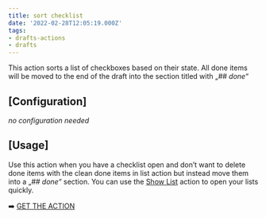 ```yaml
---
title: sort checklist
date: '2022-02-28T12:05:19.000Z'
tags:
- drafts-actions
- drafts
---
```

This action sorts a list of checkboxes based on their state. All done items will be moved to the end of the draft into the section titled with „_\## done_“

## \[Configuration\]

_no configuration needed_

## \[Usage\]

Use this action when you have a checklist open and don’t want to delete done items with the clean done items in list action but instead move them into a „_\## done_“ section. You can use the [Show List](https://flohgro.com/web/drafts-actions/show-list/) action to open your lists quickly.

➡️ [GET THE ACTION](https://directory.getdrafts.com/a/1Vy)
